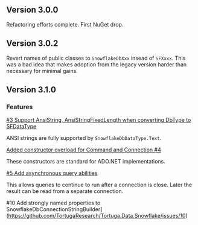 ## Version 3.0.0

Refactoring efforts complete. First NuGet drop.

## Version 3.0.2

Revert names of public classes to `SnowflakeDbXxx` insead of `SFXxxx`. This was a bad idea that makes adoption from the legacy version harder than necessary for minimal gains.

## Version 3.1.0

### Features

[#3 Support AnsiString, AnsiStringFixedLength when converting DbType to SFDataType](https://github.com/TortugaResearch/Tortuga.Data.Snowflake/issues/3)

ANSI strings are fully supported by `SnowflakeDbDataType.Text`.

[Added constructor overload for Command and Connection #4](https://github.com/TortugaResearch/Tortuga.Data.Snowflake/issues/4)

These constructors are standard for ADO.NET implementations.

[#5 Add asynchronous query abilities](https://github.com/TortugaResearch/Tortuga.Data.Snowflake/issues/5)

This allows queries to continue to run after a connection is close. Later the result can be read from a separate connection.


#10 Add strongly named properties to SnowflakeDbConnectionStringBuilder](https://github.com/TortugaResearch/Tortuga.Data.Snowflake/issues/10)

